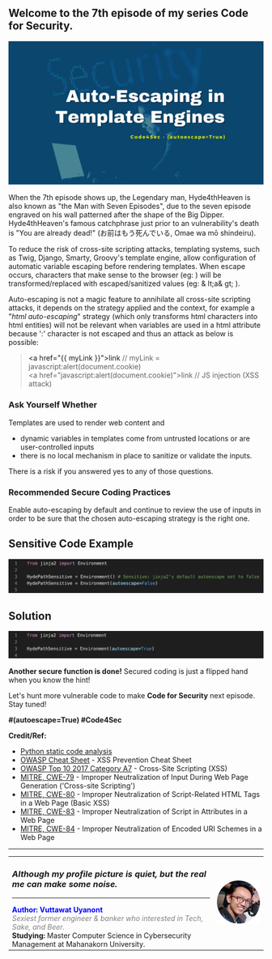## Welcome to the 7th episode of my series **Code for Security**.  

<div align="center"> <img src="cover.png"/> </div>  
  
When the 7th episode shows up, the Legendary man, Hyde4thHeaven is also known as "the Man with Seven Episodes", due to the seven episode engraved on his wall patterned after the shape of the Big Dipper. Hyde4thHeaven's famous catchphrase just prior to an vulnerability's death is "You are already dead!" (お前はもう死んでいる, Omae wa mō shindeiru).  
  
To reduce the risk of cross-site scripting attacks, templating systems, such as Twig, Django, Smarty, Groovy's template engine, allow configuration of automatic variable escaping before rendering templates. When escape occurs, characters that make sense to the browser (eg: <a>) will be transformed/replaced with escaped/sanitized values (eg: & lt;a& gt; ).  
  
Auto-escaping is not a magic feature to annihilate all cross-site scripting attacks, it depends on the strategy applied and the context, for example a "_html auto-escaping_" strategy (which only transforms html characters into html entities) will not be relevant when variables are used in a html attribute because ':' character is not escaped and thus an attack as below is possible:  
  
> \<a href="{{ myLink }}">link</a> // myLink = javascript:alert(document.cookie)  
> \<a href="javascript:alert(document.cookie)">link</a> // JS injection (XSS attack)  
  
### Ask Yourself Whether  
Templates are used to render web content and  
- dynamic variables in templates come from untrusted locations or are user-controlled inputs  
- there is no local mechanism in place to sanitize or validate the inputs.  
  
There is a risk if you answered yes to any of those questions.  
  
### Recommended Secure Coding Practices  
Enable auto-escaping by default and continue to review the use of inputs in order to be sure that the chosen auto-escaping strategy is the right one.
  
## Sensitive Code Example
<div align="center"> <img src="False.png"/> </div> 
    
## Solution
<div align="center"> <img src="True.png"/> </div> 
   
**Another secure function is done!** Secured coding is just a flipped hand when you know the hint!

Let's hunt more vulnerable code to make **Code for Security** next episode. Stay tuned!  
  
**#(autoescape=True) #Code4Sec**  
  
**Credit/Ref:**  
- [Python static code analysis](https://rules.sonarsource.com/python/type/Security%20Hotspot/RSPEC-5247)
- [OWASP Cheat Sheet](https://github.com/OWASP/CheatSheetSeries/blob/master/cheatsheets/Cross_Site_Scripting_Prevention_Cheat_Sheet.md) - XSS Prevention Cheat Sheet
- [OWASP Top 10 2017 Category A7](https://www.owasp.org/index.php/Top_10-2017_A7-Cross-Site_Scripting_(XSS)) - Cross-Site Scripting (XSS)
- [MITRE, CWE-79](https://cwe.mitre.org/data/definitions/79.html) - Improper Neutralization of Input During Web Page Generation ('Cross-site Scripting')
- [MITRE, CWE-80](https://cwe.mitre.org/data/definitions/80.html) - Improper Neutralization of Script-Related HTML Tags in a Web Page (Basic XSS)
- [MITRE, CWE-83](https://cwe.mitre.org/data/definitions/83.html) - Improper Neutralization of Script in Attributes in a Web Page
- [MITRE, CWE-84](https://cwe.mitre.org/data/definitions/84.html) - Improper Neutralization of Encoded URI Schemes in a Web Page
   
______________________________
<table border="0">
 <tr>
   <td> <h3><i>Although my profile picture is quiet, but the real me can make some noise.</i></h3>
      <hr>
      <b><font color="Blue"> Author: Vuttawat Uyanont </font></b>  <br>
      <font color="grey"><i>Sexiest former engineer & banker who interested in Tech, Sake, and Beer.</i></font>  <br>
      <b>Studying:</b> Master Computer Science in Cybersecurity Management at Mahanakorn University.  <br> </td>  
   <td><img src="Author.png" width="150"/></td>  
 </tr>
</table>
  
